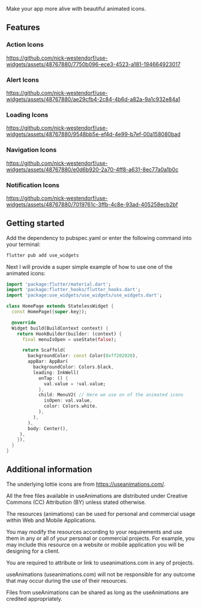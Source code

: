 Make your app more alive with beautiful animated icons.

## Features

### Action Icons

https://github.com/nick-westendorf/use-widgets/assets/48767880/7750b096-ece3-4523-a181-194664923017


### Alert Icons

https://github.com/nick-westendorf/use-widgets/assets/48767880/ae29cfb4-2c84-4b6d-a82a-9a1c932e84a1


### Loading Icons

https://github.com/nick-westendorf/use-widgets/assets/48767880/9548bb5e-ef4d-4e99-b7ef-00a158080bad


### Navigation Icons

https://github.com/nick-westendorf/use-widgets/assets/48767880/e0d6b920-2a70-4ff8-a631-8ec77a0a1b0c


### Notification Icons

https://github.com/nick-westendorf/use-widgets/assets/48767880/7019761c-3ffb-4c8e-93ad-405258ecb2bf


## Getting started

Add the dependency to pubspec.yaml or enter the following command into your terminal:

```bash
flutter pub add use_widgets
```

Next I will provide a super simple example of how to use one of the animated icons:
```dart
import 'package:flutter/material.dart';
import 'package:flutter_hooks/flutter_hooks.dart';
import 'package:use_widgets/use_widgets/use_widgets.dart';

class HomePage extends StatelessWidget {
  const HomePage({super.key});

  @override
  Widget build(BuildContext context) {
    return HookBuilder(builder: (context) {
      final menuIsOpen = useState(false);

      return Scaffold(
        backgroundColor: const Color(0xff202020),
        appBar: AppBar(
          backgroundColor: Colors.black,
          leading: InkWell(
            onTap: () {
              val.value = !val.value;
            },
            child: MenuV2( // Here we use on of the animated icons
              isOpen: val.value,
              color: Colors.white,
            ),
          ),
        ),
        body: Center(),
     ),
    }),
  }
}

```

## Additional information

The underlying lottie icons are from https://useanimations.com/.

All the free files available in useAnimations are distributed under Creative Commons (CC) Attribution (BY) unless stated otherwise.

The resources (animations) can be used for personal and commercial usage within Web and Mobile Applications.

You may modify the resources according to your requirements and use them in any or all of your personal or commercial projects. For example, you may include this resource on a website or mobile application you will be designing for a client.

You are required to attribute or link to useanimations.com in any of projects.

useAnimations (useanimations.com) will not be responsible for any outcome that may occur during the use of their resources.

Files from useAnimations can be shared as long as the useAnimations are credited appropriately.
